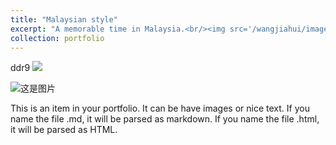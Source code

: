 ```yaml
---
title: "Malaysian style"
excerpt: "A memorable time in Malaysia.<br/><img src='/wangjiahui/images/portfolio/malaysia/cover.jpg'>"
collection: portfolio
---
```

ddr9
<img src='/wangjiahui/images/portfolio/malaysia/cover.jpg'>

![这是图片](/images/portfolio/malaysia/boy.jpg "yunnan")

This is an item in your portfolio. It can be have images or nice text. If you name the file .md, it will be parsed as markdown. If you name the file .html, it will be parsed as HTML. 
